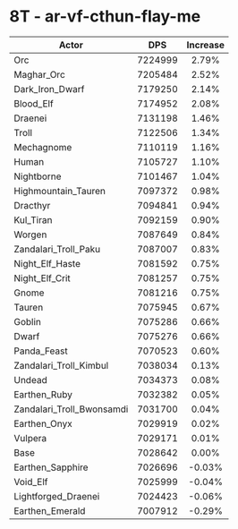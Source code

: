 # 8T - ar-vf-cthun-flay-me
| Actor | DPS | Increase |
|---|:---:|:---:|
|Orc|7224999|2.79%|
|Maghar_Orc|7205484|2.52%|
|Dark_Iron_Dwarf|7179250|2.14%|
|Blood_Elf|7174952|2.08%|
|Draenei|7131198|1.46%|
|Troll|7122506|1.34%|
|Mechagnome|7110119|1.16%|
|Human|7105727|1.10%|
|Nightborne|7101467|1.04%|
|Highmountain_Tauren|7097372|0.98%|
|Dracthyr|7094841|0.94%|
|Kul_Tiran|7092159|0.90%|
|Worgen|7087649|0.84%|
|Zandalari_Troll_Paku|7087007|0.83%|
|Night_Elf_Haste|7081592|0.75%|
|Night_Elf_Crit|7081257|0.75%|
|Gnome|7081216|0.75%|
|Tauren|7075945|0.67%|
|Goblin|7075286|0.66%|
|Dwarf|7075276|0.66%|
|Panda_Feast|7070523|0.60%|
|Zandalari_Troll_Kimbul|7038034|0.13%|
|Undead|7034373|0.08%|
|Earthen_Ruby|7032382|0.05%|
|Zandalari_Troll_Bwonsamdi|7031700|0.04%|
|Earthen_Onyx|7029919|0.02%|
|Vulpera|7029171|0.01%|
|Base|7028642|0.00%|
|Earthen_Sapphire|7026696|-0.03%|
|Void_Elf|7025999|-0.04%|
|Lightforged_Draenei|7024423|-0.06%|
|Earthen_Emerald|7007912|-0.29%|
